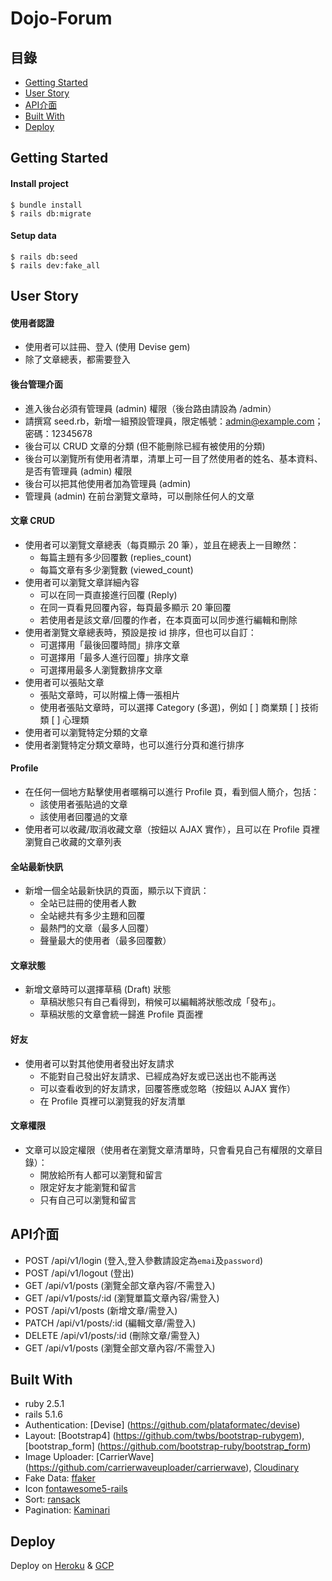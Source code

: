  # Dojo-Forum
 ## 目錄
 * [Getting Started](#getting-started)
 * [User Story](#user-story)
 * [API介面](#api介面)
 * [Built With](#built-with)
 * [Deploy](deploy)
 ## Getting Started
 #### Install project
 ```
 $ bundle install
 $ rails db:migrate
 ```
 #### Setup data
 ```
 $ rails db:seed
 $ rails dev:fake_all
 ```
 ## User Story
 #### 使用者認證
 * 使用者可以註冊、登入 (使用 Devise gem)
  * 除了文章總表，都需要登入

 #### 後台管理介面
 * 進入後台必須有管理員 (admin) 權限（後台路由請設為 /admin）
 * 請撰寫 seed.rb，新增一組預設管理員，限定帳號：admin@example.com；密碼：12345678
 * 後台可以 CRUD 文章的分類 (但不能刪除已經有被使用的分類)
 * 後台可以瀏覽所有使用者清單，清單上可一目了然使用者的姓名、基本資料、是否有管理員 (admin) 權限
 * 後台可以把其他使用者加為管理員 (admin)
 * 管理員 (admin) 在前台瀏覽文章時，可以刪除任何人的文章

 #### 文章 CRUD
 * 使用者可以瀏覽文章總表（每頁顯示 20 筆），並且在總表上一目瞭然：
   * 每篇主題有多少回覆數 (replies_count)
   * 每篇文章有多少瀏覽數 (viewed_count)
 * 使用者可以瀏覽文章詳細內容
   * 可以在同一頁直接進行回覆 (Reply)
   * 在同一頁看見回覆內容，每頁最多顯示 20 筆回覆
   * 若使用者是該文章/回覆的作者，在本頁面可以同步進行編輯和刪除
 * 使用者瀏覽文章總表時，預設是按 id 排序，但也可以自訂：
   * 可選擇用「最後回覆時間」排序文章
   * 可選擇用「最多人進行回覆」排序文章
   * 可選擇用最多人瀏覽數排序文章
 * 使用者可以張貼文章
   * 張貼文章時，可以附檔上傳一張相片
   * 使用者張貼文章時，可以選擇 Category (多選)，例如 [ ] 商業類 [ ] 技術類 [ ] 心理類
 * 使用者可以瀏覽特定分類的文章
 * 使用者瀏覽特定分類文章時，也可以進行分頁和進行排序

 #### Profile
 * 在任何一個地方點擊使用者暱稱可以進行 Profile 頁，看到個人簡介，包括：
   * 該使用者張貼過的文章
   * 該使用者回覆過的文章
 * 使用者可以收藏/取消收藏文章（按鈕以 AJAX 實作），且可以在 Profile 頁裡瀏覽自己收藏的文章列表

 #### 全站最新快訊
 * 新增一個全站最新快訊的頁面，顯示以下資訊：
   * 全站已註冊的使用者人數
   * 全站總共有多少主題和回覆
   * 最熱門的文章（最多人回覆）
   * 聲量最大的使用者（最多回覆數）

 #### 文章狀態
 * 新增文章時可以選擇草稿 (Draft) 狀態
   * 草稿狀態只有自己看得到，稍候可以編輯將狀態改成「發布」。
   * 草稿狀態的文章會統一歸進 Profile 頁面裡

 #### 好友
 * 使用者可以對其他使用者發出好友請求
   * 不能對自己發出好友請求、已經成為好友或已送出也不能再送
   * 可以查看收到的好友請求，回覆答應或忽略（按鈕以 AJAX 實作）
   * 在 Profile 頁裡可以瀏覽我的好友清單

 #### 文章權限
 * 文章可以設定權限（使用者在瀏覽文章清單時，只會看見自己有權限的文章目錄）：
   * 開放給所有人都可以瀏覽和留言
   * 限定好友才能瀏覽和留言
   * 只有自己可以瀏覽和留言

 ## API介面
  * POST /api/v1/login (登入,登入參數請設定為`emai`及`password`) 
  * POST /api/v1/logout (登出) 
  * GET /api/v1/posts (瀏覽全部文章內容/不需登入) 
  * GET /api/v1/posts/:id (瀏覽單篇文章內容/需登入) 
  * POST /api/v1/posts (新增文章/需登入) 
  * PATCH /api/v1/posts/:id (編輯文章/需登入) 
  * DELETE /api/v1/posts/:id (刪除文章/需登入) 
  * GET /api/v1/posts (瀏覽全部文章內容/不需登入) 
 ## Built With
  * ruby 2.5.1
  * rails 5.1.6
  * Authentication: [Devise] (https://github.com/plataformatec/devise)
  * Layout: [Bootstrap4] (https://github.com/twbs/bootstrap-rubygem), [bootstrap_form]  (https://github.com/bootstrap-ruby/bootstrap_form)
  * Image Uploader: [CarrierWave]  (https://github.com/carrierwaveuploader/carrierwave),   [Cloudinary](https://cloudinary.com/)
  * Fake Data: [ffaker](https://github.com/ffaker/ffaker)
  * Icon [fontawesome5-rails](https://github.com/luciuschoi/fontawesome5-rails)
  * Sort: [ransack](https://github.com/activerecord-hackery/ransack)
  * Pagination: [Kaminari](https://github.com/kaminari/kaminari)
 ## Deploy
 Deploy on [Heroku](https://ac-zforum.herokuapp.com) & [GCP](http://35.221.184.29)

